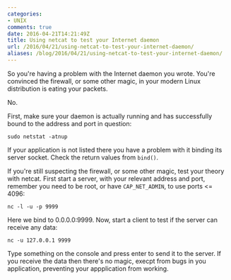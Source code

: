 ```yaml
---
categories:
- UNIX
comments: true
date: 2016-04-21T14:21:49Z
title: Using netcat to test your Internet daemon
url: /2016/04/21/using-netcat-to-test-your-internet-daemon/
aliases: /blog/2016/04/21/using-netcat-to-test-your-internet-daemon/
---
```


So you're having a problem with the Internet daemon you wrote.  You're
convinced the firewall, or some other magic, in your modern Linux
distribution is eating your packets.

No.

First, make sure your daemon is actually running and has successfully
bound to the address and port in question:

    sudo netstat -atnup

If your application is not listed there you have a problem with it
binding its server socket.  Check the return values from `bind()`.

If you're still suspecting the firewall, or some other magic, test your
theory with netcat.  First start a server, with your relevant address
and port, remember you need to be root, or have `CAP_NET_ADMIN`, to use
ports <= 4096:

    nc -l -u -p 9999

Here we bind to 0.0.0.0:9999. Now, start a client to test if the
server can receive any data:

    nc -u 127.0.0.1 9999

Type something on the console and press enter to send it to the server.
If you receive the data then there's no magic, execpt from bugs in you
application, preventing your appplication from working.



